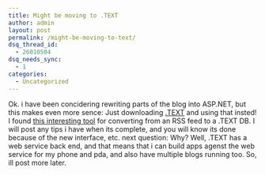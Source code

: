 ```yaml
---
title: Might be moving to .TEXT
author: admin
layout: post
permalink: /might-be-moving-to-text/
dsq_thread_id:
  - 26010504
dsq_needs_sync:
  - 1
categories:
  - Uncategorized
---
```

Ok. i have been concidering rewriting parts of the blog into ASP.NET, but this makes even more sence: Just downloading [.TEXT][1] and using that insted! I found [this interesting tool][2] for converting from an RSS feed to a .TEXT DB. I will post any tips i have when its complete, and you will know its done because of the new interface, etc. next question: Why? Well, .TEXT has a web service back end, and that means that i can build apps agenst the web service for my phone and pda, and also have multiple blogs running too. So, ill post more later.

 [1]: http://www.gotdotnet.com/community/workspaces/workspace.aspx?ID=E99FCCB3-1A8C-42B5-90EE-348F6B77C407
 [2]: http://wiki.ianwij.com/default.aspx/IanWij.DotText